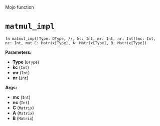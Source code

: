Mojo function

# `matmul_impl`

```mojo
fn matmul_impl[Type: DType, //, kc: Int, mr: Int, nr: Int](mc: Int, nc: Int, mut C: Matrix[Type], A: Matrix[Type], B: Matrix[Type])
```

**Parameters:**

- **Type** (`DType`)
- **kc** (`Int`)
- **mr** (`Int`)
- **nr** (`Int`)

**Args:**

- **mc** (`Int`)
- **nc** (`Int`)
- **C** (`Matrix`)
- **A** (`Matrix`)
- **B** (`Matrix`)

